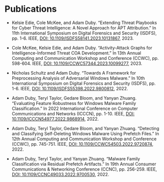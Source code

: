 # Publications

- Kelsie Edie, Cole McKee, and Adam Duby. “Extending Threat Playbooks for Cyber Threat Intelligence: A Novel Approach for APT Attribution.” In 11th International Symposium on Digital Forensics and Security (ISDFS), pp. 1-6. IEEE, [DOI: 10.1109/ISDFS58141.2023.10131867](https://ieeexplore.ieee.org/document/10131867), 2023.

- Cole McKee, Kelsie Edie, and Adam Duby. “Activity-Attack Graphs for Intelligence-Informed Threat COA Development.” In 13th Annual Computing and Communication Workshop and Conference (CCWC), pp. 598-604. IEEE, [DOI: 10.1109/CCWC57344.2023.10099277](https://ieeexplore.ieee.org/document/10099277), 2023.

- Nicholas Schultz and Adam Duby. “Towards A Framework for Preprocessing Analysis of Adversarial Windows Malware.” In 10th International Symposium on Digital Forensics and Security (ISDFS), pp. 1-6. IEEE, [DOI: 10.1109/ISDFS55398.2022.9800812](https://ieeexplore.ieee.org/document/9800812), 2022.

- Adam Duby, Teryl Taylor, Gedare Bloom, and Yanyan Zhuang. “Evaluating Feature Robustness for Windows Malware Family Classification.” In 2022 International Conference on Computer Communications and Networks (ICCCN), pp. 1-10. IEEE, [DOI: 10.1109/ICCCN54977.2022.9868914](https://ieeexplore.ieee.org/document/9868914), 2022.

- Adam Duby, Teryl Taylor, Gedare Bloom, and Yanyan Zhuang. “Detecting and Classifying Self-Deleting Windows Malware Using Prefetch Files.” In 12th Annual Computing and Communication Workshop and Conference (CCWC), pp. 745-751. IEEE, [DOI: 10.1109/CCWC54503.2022.9720874](https://ieeexplore.ieee.org/document/9720874), 2022.

- Adam Duby, Teryl Taylor, and Yanyan Zhuang. “Malware Family Classification via Residual Prefetch Artifacts.” In 19th Annual Consumer Communications & Networking Conference (CCNC), pp. 256-259. IEEE, [DOI: 10.1109/CCNC49033.2022.9700530](https://ieeexplore.ieee.org/document/9700530), 2022.
